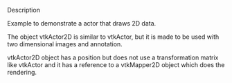 Description

Example to demonstrate a actor that draws 2D data.

The object vtkActor2D is similar to vtkActor, but it is made to be used with two dimensional images and annotation. 

vtkActor2D object has a position but does not use a transformation matrix like vtkActor and it has a reference to a vtkMapper2D object which does the rendering.


